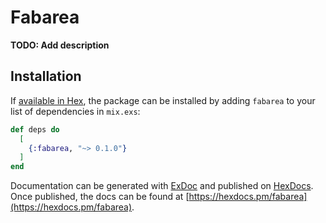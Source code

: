 # Fabarea

**TODO: Add description**

## Installation

If [available in Hex](https://hex.pm/docs/publish), the package can be installed
by adding `fabarea` to your list of dependencies in `mix.exs`:

```elixir
def deps do
  [
    {:fabarea, "~> 0.1.0"}
  ]
end
```

Documentation can be generated with [ExDoc](https://github.com/elixir-lang/ex_doc)
and published on [HexDocs](https://hexdocs.pm). Once published, the docs can
be found at [https://hexdocs.pm/fabarea](https://hexdocs.pm/fabarea).

